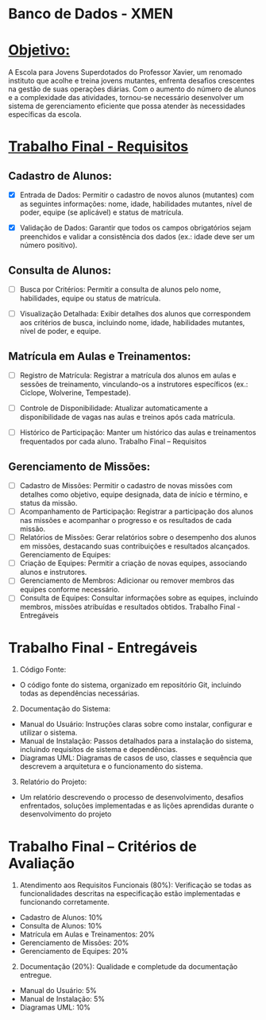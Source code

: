 # Banco de Dados - XMEN

# <ins>Objetivo:<ins>

A Escola para Jovens Superdotados do Professor Xavier, um renomado instituto que acolhe e treina jovens mutantes, enfrenta
desafios crescentes na gestão de suas operações diárias. Com o aumento do número de alunos e a complexidade das atividades,
tornou-se necessário desenvolver um sistema de gerenciamento eficiente que possa atender às necessidades específicas da escola.


# <ins>Trabalho Final - Requisitos<ins>

## Cadastro de Alunos:
- [X] Entrada de Dados: Permitir o cadastro de novos alunos (mutantes) com as seguintes informações: nome, idade, habilidades mutantes, nível de poder, equipe (se aplicável) e status de matrícula.
- [X] Validação de Dados: Garantir que todos os campos obrigatórios sejam preenchidos e validar a consistência dos dados (ex.: idade
deve ser um número positivo).


## Consulta de Alunos:
- [ ] Busca por Critérios: Permitir a consulta de alunos pelo nome, habilidades, equipe ou status de matrícula.
- [ ] Visualização Detalhada: Exibir detalhes dos alunos que correspondem aos critérios de busca, incluindo nome, idade, habilidades
mutantes, nível de poder, e equipe.


## Matrícula em Aulas e Treinamentos:
- [ ] Registro de Matrícula: Registrar a matrícula dos alunos em aulas e sessões de treinamento, vinculando-os a instrutores específicos
(ex.: Ciclope, Wolverine, Tempestade).
- [ ] Controle de Disponibilidade: Atualizar automaticamente a disponibilidade de vagas nas aulas e treinos após cada matrícula.
- [ ] Histórico de Participação: Manter um histórico das aulas e treinamentos frequentados por cada aluno.
Trabalho Final – Requisitos


## Gerenciamento de Missões:
- [ ] Cadastro de Missões: Permitir o cadastro de novas missões com detalhes como objetivo, equipe designada, data de início e término,
e status da missão.
- [ ] Acompanhamento de Participação: Registrar a participação dos alunos nas missões e acompanhar o progresso e os resultados de
cada missão.
- [ ] Relatórios de Missões: Gerar relatórios sobre o desempenho dos alunos em missões, destacando suas contribuições e resultados
alcançados.
Gerenciamento de Equipes:
- [ ] Criação de Equipes: Permitir a criação de novas equipes, associando alunos e instrutores.
- [ ] Gerenciamento de Membros: Adicionar ou remover membros das equipes conforme necessário.
- [ ] Consulta de Equipes: Consultar informações sobre as equipes, incluindo membros, missões atribuídas e resultados obtidos.
Trabalho Final - Entregáveis

# Trabalho Final - Entregáveis
1. Código Fonte:
- O código fonte do sistema, organizado em repositório Git, incluindo todas as dependências necessárias.

2. Documentação do Sistema:
- Manual do Usuário: Instruções claras sobre como instalar, configurar e utilizar o sistema.
- Manual de Instalação: Passos detalhados para a instalação do sistema, incluindo requisitos de sistema e dependências.
- Diagramas UML: Diagramas de casos de uso, classes e sequência que descrevem a arquitetura e o funcionamento do sistema.

3. Relatório do Projeto:
- Um relatório descrevendo o processo de desenvolvimento, desafios enfrentados, soluções implementadas e as lições aprendidas
durante o desenvolvimento do projeto

# Trabalho Final – Critérios de Avaliação
1. Atendimento aos Requisitos Funcionais (80%): Verificação se todas as funcionalidades descritas na especificação estão implementadas e
funcionando corretamente.
- Cadastro de Alunos: 10%
- Consulta de Alunos: 10%
- Matrícula em Aulas e Treinamentos: 20%
- Gerenciamento de Missões: 20%
- Gerenciamento de Equipes: 20%

2. Documentação (20%): Qualidade e completude da documentação entregue.
- Manual do Usuário: 5%
- Manual de Instalação: 5%
- Diagramas UML: 10%